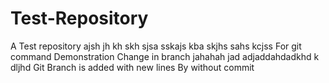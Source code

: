 # Test-Repository
A Test repository ajsh jh kh skh sjsa sskajs kba skjhs sahs kcjss 
For git command Demonstration
Change in branch
jahahah jad adjaddahdadkhd k
dljhd
Git Branch is added with new lines
By without commit
